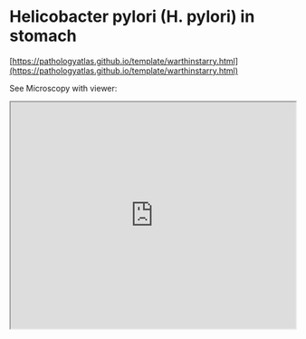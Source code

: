 # Helicobacter pylori (H. pylori) in stomach

[https://pathologyatlas.github.io/template/warthinstarry.html](https://pathologyatlas.github.io/template/warthinstarry.html)

See Microscopy with viewer: 

<iframe src="https://pathologyatlas.github.io/template/warthinstarry.html" width="100%" height="400px"></iframe>
